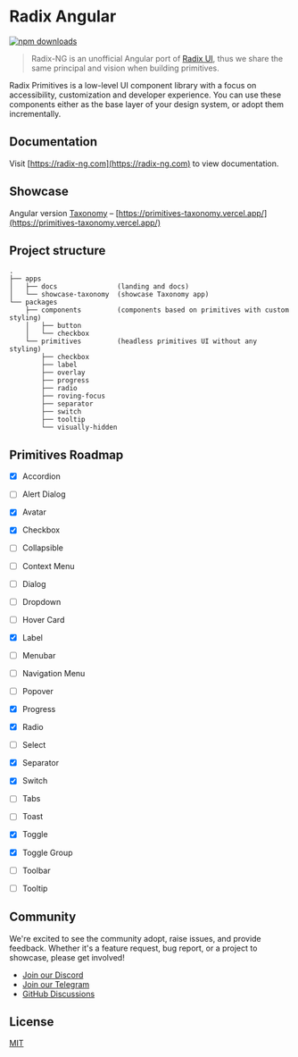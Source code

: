 # Radix Angular

<p>
    <a href="https://www.npmjs.com/package/@radix-ng/primitives">
        <img src="https://img.shields.io/npm/dm/@radix-ng/primitives.svg?style=flat-round" alt="npm downloads">
    </a>
</p>

> Radix-NG is an unofficial Angular port of [Radix UI](https://www.radix-ui.com/), thus we share the same principal and vision when building primitives.

Radix Primitives is a low-level UI component library with a focus on accessibility, customization and developer experience. You can use these components either as the base layer of your design system, or adopt them incrementally.


## Documentation

Visit [https://radix-ng.com](https://radix-ng.com) to view documentation.


## Showcase
Angular version [Taxonomy](https://github.com/shadcn-ui/taxonomy) – [https://primitives-taxonomy.vercel.app/](https://primitives-taxonomy.vercel.app/)


## Project structure

```angular2html
.
├── apps
│   ├── docs               (landing and docs)
│   └── showcase-taxonomy  (showcase Taxonomy app)
└── packages
    ├── components         (components based on primitives with custom styling)
    │   ├── button
    │   └── checkbox
    └── primitives         (headless primitives UI without any styling)
        ├── checkbox
        ├── label
        ├── overlay
        ├── progress
        ├── radio
        ├── roving-focus
        ├── separator
        ├── switch
        ├── tooltip
        └── visually-hidden
```
## Primitives Roadmap
- [x] Accordion
- [ ] Alert Dialog
- [x] Avatar
- [x] Checkbox
- [ ] Collapsible
- [ ] Context Menu
- [ ] Dialog
- [ ] Dropdown
- [ ] Hover Card
- [x] Label
- [ ] Menubar
- [ ] Navigation Menu
- [ ] Popover
- [x] Progress
- [x] Radio
- [ ] Select
- [x] Separator
- [x] Switch
- [ ] Tabs
- [ ] Toast
- [x] Toggle
- [x] Toggle Group
- [ ] Toolbar
- [ ] Tooltip


## Community

We're excited to see the community adopt, raise issues, and provide feedback.
Whether it's a feature request, bug report, or a project to showcase, please get involved!

- [Join our Discord](https://discord.gg/NaJb2XRWX9)
- [Join our Telegram](https://t.me/radixng)
- [GitHub Discussions](https://github.com/radix-ng/primitives/discussions)

## License

[MIT](https://choosealicense.com/licenses/mit/)
